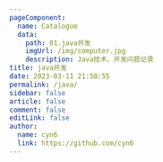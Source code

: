 ```yaml
---
pageComponent:
  name: Catalogue
  data:
    path: 01.java开发
    imgUrl: /img/computer.jpg
    description: Java技术、开发问题记录
title: java开发
date: 2023-03-11 21:50:55
permalink: /java/
sidebar: false
article: false
comment: false
editLink: false
author:
  name: cyn6
  link: https://github.com/cyn6
---
```


